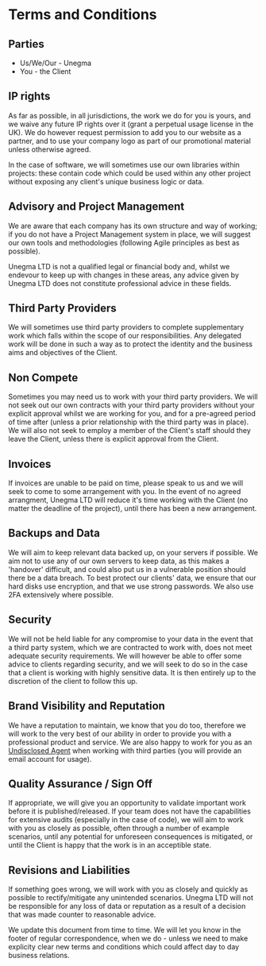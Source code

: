 # Terms and Conditions

## Parties

* Us/We/Our - Unegma
* You - the Client

## IP rights

As far as possible, in all jurisdictions, the work we do for you is yours, and we waive any future IP rights over it (grant a perpetual usage license in the UK). We do however request permission to add you to our website as a partner, and to use your company logo as part of our promotional material unless otherwise agreed. 

In the case of software, we will sometimes use our own libraries within projects: these contain code which could be used within any other project without exposing any client's unique business logic or data.

## Advisory and Project Management

We are aware that each company has its own structure and way of working; if you do not have a Project Management system in place, we will suggest our own tools and methodologies (following Agile principles as best as possible). 

Unegma LTD is not a qualified legal or financial body and, whilst we endevour to keep up with changes in these areas, any advice given by Unegma LTD does not constitute professional advice in these fields.

## Third Party Providers

We will sometimes use third party providers to complete supplementary work which falls within the scope of our responsibilities. Any delegated work will be done in such a way as to protect the identity and the business aims and objectives of the Client.

## Non Compete

Sometimes you may need us to work with your third party providers. We will not seek out our own contracts with your third party providers without your explicit approval whilst we are working for you, and for a pre-agreed period of time after (unless a prior relationship with the third party was in place). We will also not seek to employ a member of the Client's staff should they leave the Client, unless there is explicit approval from the Client.

## Invoices

If invoices are unable to be paid on time, please speak to us and we will seek to come to some arrangement with you. In the event of no agreed arrangment, Unegma LTD will reduce it's time working with the Client (no matter the deadline of the project), until there has been a new arrangement.

## Backups and Data

We will aim to keep relevant data backed up, on your servers if possible. We aim not to use any of our own servers to keep data, as this makes a 'handover' difficult, and could also put us in a vulnerable position should there be a data breach. To best protect our clients' data, we ensure that our hard disks use encryption, and that we use strong passwords. We also use 2FA extensively where possible.

## Security

We will not be held liable for any compromise to your data in the event that a third party system, which we are contracted to work with, does not meet adequate security requirements. We will however be able to offer some advice to clients regarding security, and we will seek to do so in the case that a client is working with highly sensitive data. It is then entirely up to the discretion of the client to follow this up.

## Brand Visibility and Reputation

We have a reputation to maintain, we know that you do too, therefore we will work to the very best of our ability in order to provide you with a professional product and service. We are also happy to work for you as an [Undisclosed Agent](https://www.google.com?q=undisclosed+agent) when working with third parties (you will provide an email account for usage). 

## Quality Assurance / Sign Off

If appropriate, we will give you an opportunity to validate important work before it is published/released. If your team does not have the capabilities for extensive audits (especially in the case of code), we will aim to work with you as closely as possible, often through a number of example scenarios, until any potential for unforeseen consequences is mitigated, or until the Client is happy that the work is in an acceptible state.

## Revisions and Liabilities

If something goes wrong, we will work with you as closely and quickly as possible to rectify/mitigate any unintended scenarios. Unegma LTD will not be responsible for any loss of data or reputation as a result of a decision that was made counter to reasonable advice. 

We update this document from time to time. We will let you know in the footer of regular correspondence, when we do - unless we need to make explicity clear new terms and conditions which could affect day to day business relations.

